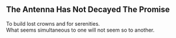 The Antenna Has Not Decayed The Promise
---------------------------------------
To build lost crowns and for serenities.  
What seems simultaneous to one will not seem so to another.  
